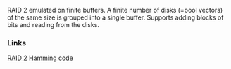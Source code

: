 RAID 2 emulated on finite buffers. A finite number of disks (=bool vectors) of the same size is grouped into a single buffer. Supports adding blocks of bits and reading from the disks.

### Links

[RAID 2](https://en.wikipedia.org/wiki/Standard_RAID_levels#RAID_2)
[Hamming code](https://en.wikipedia.org/wiki/Hamming_code)
